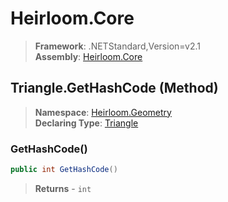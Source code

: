 # Heirloom.Core

> **Framework**: .NETStandard,Version=v2.1  
> **Assembly**: [Heirloom.Core][0]

## Triangle.GetHashCode (Method)

> **Namespace**: [Heirloom.Geometry][0]  
> **Declaring Type**: [Triangle][1]

### GetHashCode()

```cs
public int GetHashCode()
```

> **Returns** - `int`

[0]: ../../../Heirloom.Core.md
[1]: ../Triangle.md
